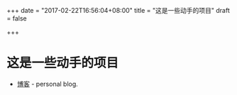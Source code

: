 +++
date = "2017-02-22T16:56:04+08:00"
title = "这是一些动手的项目"
draft = false

+++

# 这是一些动手的项目
- [博客](http://github.com/forrestliu/amengblog-hugo) - personal blog.


